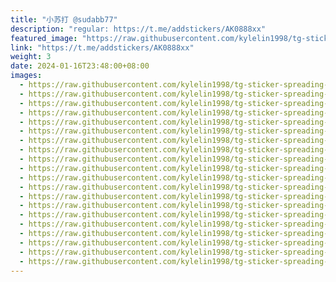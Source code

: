 ```yaml
---
title: "小苏打 @sudabb77"
description: "regular: https://t.me/addstickers/AK0888xx"
featured_image: "https://raw.githubusercontent.com/kylelin1998/tg-sticker-spreading-worldwide-images/main/img/4226d888-ab43-425a-a7a4-bd45249f25b3.jpg"
link: "https://t.me/addstickers/AK0888xx"
weight: 3
date: 2024-01-16T23:48:00+08:00
images:
  - https://raw.githubusercontent.com/kylelin1998/tg-sticker-spreading-worldwide-images/main/img/4226d888-ab43-425a-a7a4-bd45249f25b3.jpg
  - https://raw.githubusercontent.com/kylelin1998/tg-sticker-spreading-worldwide-images/main/img/06042c3f-c2fb-4fb3-92ba-6b6e7d70a0b1.jpg
  - https://raw.githubusercontent.com/kylelin1998/tg-sticker-spreading-worldwide-images/main/img/2f9f060c-11b8-4071-8cec-dc07b00b4c8e.jpg
  - https://raw.githubusercontent.com/kylelin1998/tg-sticker-spreading-worldwide-images/main/img/f94b72d6-fd21-4f75-8241-c272e49bdfe7.jpg
  - https://raw.githubusercontent.com/kylelin1998/tg-sticker-spreading-worldwide-images/main/img/df7efea4-e5a7-4ede-bf6b-15226d778efa.jpg
  - https://raw.githubusercontent.com/kylelin1998/tg-sticker-spreading-worldwide-images/main/img/11af0e7e-3af7-443b-9994-e77b37aab1a9.jpg
  - https://raw.githubusercontent.com/kylelin1998/tg-sticker-spreading-worldwide-images/main/img/a5e10b4b-c259-4a47-9b6a-3c6f05068514.jpg
  - https://raw.githubusercontent.com/kylelin1998/tg-sticker-spreading-worldwide-images/main/img/15220750-f7e2-4f9c-b579-75231b7b7b89.jpg
  - https://raw.githubusercontent.com/kylelin1998/tg-sticker-spreading-worldwide-images/main/img/bd8e79d8-5ec2-43f0-a3de-fdb51f7742ac.jpg
  - https://raw.githubusercontent.com/kylelin1998/tg-sticker-spreading-worldwide-images/main/img/46aa456b-073b-4c41-9e7e-fbcd7835a074.jpg
  - https://raw.githubusercontent.com/kylelin1998/tg-sticker-spreading-worldwide-images/main/img/bcb8cb45-761a-469c-b9c5-f0295347eee4.jpg
  - https://raw.githubusercontent.com/kylelin1998/tg-sticker-spreading-worldwide-images/main/img/f254e115-2403-44a8-bd62-ef1378bda652.jpg
  - https://raw.githubusercontent.com/kylelin1998/tg-sticker-spreading-worldwide-images/main/img/4535f909-1abd-4155-961e-2cfa06300e4c.jpg
  - https://raw.githubusercontent.com/kylelin1998/tg-sticker-spreading-worldwide-images/main/img/a83119dd-5192-4f97-ab9c-9e79a03290a9.jpg
  - https://raw.githubusercontent.com/kylelin1998/tg-sticker-spreading-worldwide-images/main/img/905b3fc4-c09d-4c1b-8fe6-f27be9c4905b.jpg
  - https://raw.githubusercontent.com/kylelin1998/tg-sticker-spreading-worldwide-images/main/img/eded7225-2d56-470e-a35a-dde805de1f8f.jpg
  - https://raw.githubusercontent.com/kylelin1998/tg-sticker-spreading-worldwide-images/main/img/e5548612-67d8-44f5-86fb-bd95bd672e75.jpg
  - https://raw.githubusercontent.com/kylelin1998/tg-sticker-spreading-worldwide-images/main/img/eafc69b1-ec14-4eeb-b3bc-7e6a6d381398.jpg
  - https://raw.githubusercontent.com/kylelin1998/tg-sticker-spreading-worldwide-images/main/img/c14c636e-15d9-492b-bfd1-26b233da7ad3.jpg
  - https://raw.githubusercontent.com/kylelin1998/tg-sticker-spreading-worldwide-images/main/img/2e5dbb8b-260d-4ee1-a220-373e84bf18f7.jpg
---
```

